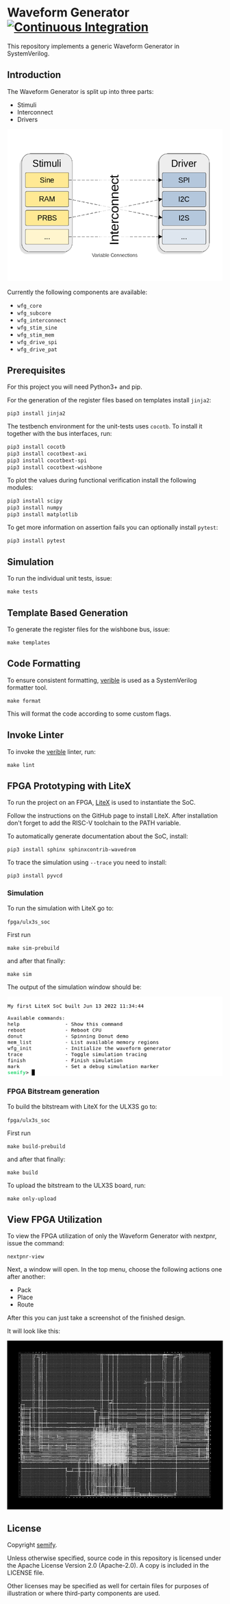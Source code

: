 # Waveform Generator [![Continuous Integration](https://github.com/semify-eda/waveform-generator/actions/workflows/CI.yml/badge.svg)](https://github.com/semify-eda/waveform-generator/actions/workflows/CI.yml)

This repository implements a generic Waveform Generator in SystemVerilog.

## Introduction

The Waveform Generator is split up into three parts:

- Stimuli
- Interconnect
- Drivers

![Waveform Generator](img/WFG.png)

Currently the following components are available:

- `wfg_core`
- `wfg_subcore`
- `wfg_interconnect`
- `wfg_stim_sine`
- `wfg_stim_mem`
- `wfg_drive_spi`
- `wfg_drive_pat`

## Prerequisites

For this project you will need Python3+ and pip.

For the generation of the register files based on templates install `jinja2`:

    pip3 install jinja2

The testbench environment for the unit-tests uses `cocotb`. To install it together with the bus interfaces, run:

    pip3 install cocotb
    pip3 install cocotbext-axi
    pip3 install cocotbext-spi
    pip3 install cocotbext-wishbone

To plot the values during functional verification install the following modules:

	pip3 install scipy
	pip3 install numpy
	pip3 install matplotlib

To get more information on assertion fails you can optionally install `pytest`: 

	pip3 install pytest

## Simulation

To run the individual unit tests, issue:

	make tests

## Template Based Generation

To generate the register files for the wishbone bus, issue:

	make templates

## Code Formatting

To ensure consistent formatting, [verible](https://github.com/chipsalliance/verible) is used as a SystemVerilog formatter tool.

	make format

This will format the code according to some custom flags.

## Invoke Linter

To invoke the [verible](https://github.com/chipsalliance/verible) linter, run:

	make lint

## FPGA Prototyping with LiteX

To run the project on an FPGA, [LiteX](https://github.com/enjoy-digital/litex) is used to instantiate the SoC.

Follow the instructions on the GitHub page to install LiteX. After installation don't forget to add the RISC-V toolchain to the PATH variable.

To automatically generate documentation about the SoC, install:

	pip3 install sphinx sphinxcontrib-wavedrom

To trace the simulation using `--trace` you need to install:

    pip3 install pyvcd

### Simulation

To run the simulation with LiteX go to:

`fpga/ulx3s_soc`

First run

	make sim-prebuild

and after that finally:

	make sim

The output of the simulation window should be:

![LiteX simulation](img/litex.png)

### FPGA Bitstream generation

To build the bitstream with LiteX for the ULX3S go to:

`fpga/ulx3s_soc`

First run

	make build-prebuild

and after that finally:

	make build

To upload the bitstream to the ULX3S board, run:

	make only-upload

## View FPGA Utilization

To view the FPGA utilization of only the Waveform Generator with nextpnr, issue the command:

	nextpnr-view

Next, a window will open. In the top menu, choose the following actions one after another:

- Pack
- Place
- Route

After this you can just take a screenshot of the finished design.

It will look like this:

![ULX3S Utilization](img/utilization.png)

## License

Copyright [semify](https://www.semify-eda.com/).

Unless otherwise specified, source code in this repository is licensed under the Apache License Version 2.0 (Apache-2.0). A copy is included in the LICENSE file.

Other licenses may be specified as well for certain files for purposes of illustration or where third-party components are used.
